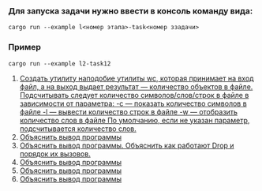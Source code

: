 ### Для запуска задачи нужно ввести в консоль команду вида:
```shell
cargo run --example l<номер этапа>-task<номер ззадачи>
```

### Пример
```shell
cargo run --example l2-task12
```
1. [Создать утилиту наподобие утилиты wc, которая принимает на вход файл, а на выход выдает результат — количество объектов в файле. Подсчитывать следует количество символов/слов/строк в файле в зависимости от параметра:
-с — показать количество символов в файле
-l — вывести количество строк в файле
-w — отобразить количество слов в файле
По умолчанию, если не указан параметр, подсчитывается количество слов.](src/task1.rs)
12. [Объяснить вывод программы](src/task12.rs)
13. [Объяснить вывод программы. Объяснить как работают Drop и порядок их вызовов.](src/task13.rs)
14. [Объяснить вывод программы](src/task14.rs)
15. [Объяснить вывод программы](src/task15.rs)
15. [Объяснить вывод программы](src/task16.rs)
